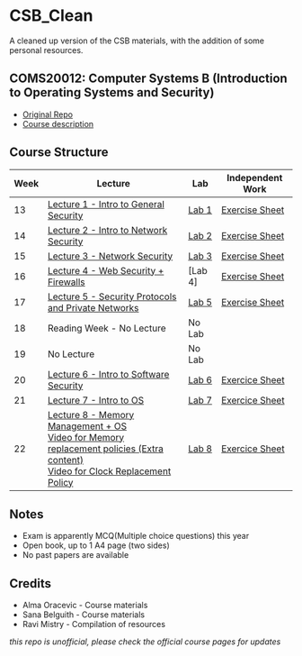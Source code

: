 # CSB_Clean
A cleaned up version of the CSB materials, with the addition of some personal resources. 


## COMS20012: Computer Systems B (Introduction to Operating Systems and Security)
- [Original Repo](https://github.com/cs-uob/COMS20012)
- [Course description](https://github.com/cs-uob/COMS20012/blob/master/docs/materials/Computer%20System%20B.pdf)


## Course Structure

| Week | Lecture | Lab | Independent Work |
|------|---------|-----|------------------|
| 13 | [Lecture 1 - Intro to General Security](slides/L1_Intro.pdf) | [Lab 1](labs/Lab1.pdf)| [Exercise Sheet](exercises/Exercise1.md) | 
| 14 | [Lecture 2 - Intro to Network Security ](slides/L2_Network_Security_Intro.pdf) | [ Lab 2 ](labs/Lab2.md)| [Exercise Sheet](exercises/Exercise2.md)|
| 15 | [Lecture 3 - Network Security](slides/L3_Network_Security_Cont.pdf) | [Lab 3](labs/Lab3.md) | [Exercise Sheet](exercises/Exercise3.md) | 
| 16 | [Lecture 4 - Web Security + Firewalls](slides/L4_Web_Firewalls.pdf) |  [Lab 4] | [Exercise Sheet](exercises/Exercise4.md) |
| 17 | [Lecture 5 - Security Protocols and Private Networks](slides/L5_Security_Protocols_Private_Networks.pdf) | [Lab 5 ](labs/Lab5.md) | [Exercise Sheet](exercises/Exercise5.md)|
| 18 | Reading Week - No Lecture | No Lab | |
| 19|  No Lecture | No Lab | |
| 20|  [Lecture 6 - Intro to Software Security](slides/L6_Intro_Software_Security.pdf) | [Lab 6](labs/Lab6.md) | [Exercice Sheet](exercises/Exercise6.md) |
|21| [Lecture 7 - Intro to OS](slides/L7_Intro_Operating_Systems.pdf)| [Lab 7](labs/Lab7.md)| [Exercice Sheet](exercises/Exercise7.md)|
|22| [Lecture 8 - Memory Management + OS](slides/L8_Memory_Management_Operating_Systems.pdf)<br> [Video for Memory replacement policies (Extra content)](https://uob-my.sharepoint.com/:v:/g/personal/fx21441_bristol_ac_uk/ESH33e2i3zhfi91a7iVWXrIBWHqD3s087xJufJVGQZvJsA?e=d8nvmG) <br> [Video for Clock Replacement Policy](https://uob-my.sharepoint.com/:v:/g/personal/fx21441_bristol_ac_uk/EQxrLl0ukoVHns34DxW_r0MBRWdmthrGWDVtTZ3hD932mg?e=gf9xdE) | [Lab 8](labs/Lab8.md) | [Exercice Sheet](exercises/Exercise8.md) |


## Notes 
- Exam is apparently MCQ(Multiple choice questions) this year
- Open book, up to 1 A4 page (two sides)
- No past papers are available

## Credits 
- Alma Oracevic    - Course materials 
- Sana Belguith    - Course materials
- Ravi Mistry      - Compilation of resources

_this repo is unofficial, please check the official course pages for updates_ 
